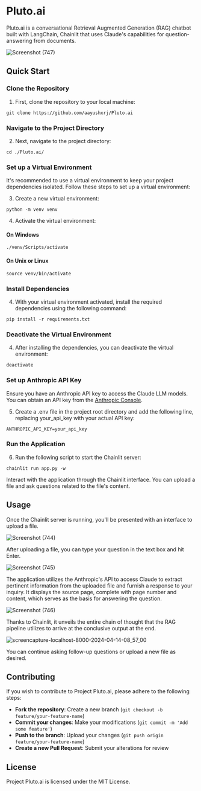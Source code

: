 # Pluto.ai

Pluto.ai is a conversational Retrieval Augmented Generation (RAG) chatbot built with LangChain, Chainlit that uses Claude's capabilities for question-answering from documents.

![Screenshot (747)](https://github.com/aayushxrj/Pluto.ai/assets/111623667/2cec03e1-1016-440f-875b-1901b34f166c)

## Quick Start

### Clone the Repository

1. First, clone the repository to your local machine:

```
git clone https://github.com/aayushxrj/Pluto.ai
```

### Navigate to the Project Directory

2. Next, navigate to the project directory:

```
cd ./Pluto.ai/
```

### Set up a Virtual Environment

It's recommended to use a virtual environment to keep your project dependencies isolated. Follow these steps to set up a virtual environment:

3. Create a new virtual environment:

```
python -m venv venv
```
4. Activate the virtual environment:

#### On Windows
```
./venv/Scripts/activate
```
#### On Unix or Linux
```
source venv/bin/activate
```

### Install Dependencies
4. With your virtual environment activated, install the required dependencies using the following command:

```
pip install -r requirements.txt
```

### Deactivate the Virtual Environment
4. After installing the dependencies, you can deactivate the virtual environment:

```
deactivate
```

### Set up Anthropic API Key
Ensure you have an Anthropic API key to access the Claude LLM models. You can obtain an API key from the [Anthropic Console](https://console.anthropic.com/dashboard).

5. Create a .env file in the project root directory and add the following line, replacing your_api_key with your actual API key:

```
ANTHROPIC_API_KEY=your_api_key
```

### Run the Application
6. Run the following script to start the Chainlit server:
```
chainlit run app.py -w
```

Interact with the application through the Chainlit interface. You can upload a file and ask questions related to the file's content.

## Usage

Once the Chainlit server is running, you'll be presented with an interface to upload a file.

![Screenshot (744)](https://github.com/aayushxrj/Pluto.ai/assets/111623667/b5ca305a-de88-475b-9db8-02119db42439)

After uploading a file, you can type your question in the text box and hit Enter.

![Screenshot (745)](https://github.com/aayushxrj/Pluto.ai/assets/111623667/0494108b-d8d3-4f4f-a779-48bad4b75dfd)


The application utilizes the Anthropic's API to access Claude to extract pertinent information from the uploaded file and furnish a response to your inquiry. It displays the source page, complete with page number and content, which serves as the basis for answering the question.

![Screenshot (746)](https://github.com/aayushxrj/Pluto.ai/assets/111623667/f3e8c33d-1a9b-4d14-988c-02700e51d466)

Thanks to Chainlit, it unveils the entire chain of thought that the RAG pipeline utilizes to arrive at the conclusive output at the end.

![screencapture-localhost-8000-2024-04-14-08_57_00](https://github.com/aayushxrj/Pluto.ai/assets/111623667/f13ad146-0222-4d74-a5ec-004cb8ee9ad7)

You can continue asking follow-up questions or upload a new file as desired.

## Contributing

If you wish to contribute to Project Pluto.ai, please adhere to the following steps:

- **Fork the repository**: Create a new branch (`git checkout -b feature/your-feature-name`)
- **Commit your changes**: Make your modifications (`git commit -m 'Add some feature'`)
- **Push to the branch**: Upload your changes (`git push origin feature/your-feature-name`)
- **Create a new Pull Request**: Submit your alterations for review

## License

Project Pluto.ai is licensed under the MIT License.

